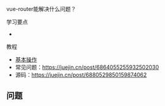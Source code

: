 vue-router能解决什么问题？

学习要点

- 

教程

- [基本操作](https://juejin.cn/post/6964779204462247950#heading-11)
- 常见问题：https://juejin.cn/post/6864055255932502030
- 源码：https://juejin.cn/post/6880529850159874062

## 问题



